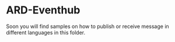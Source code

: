 # ARD-Eventhub

Soon you will find samples on how to publish or receive message in different languages in this folder.
